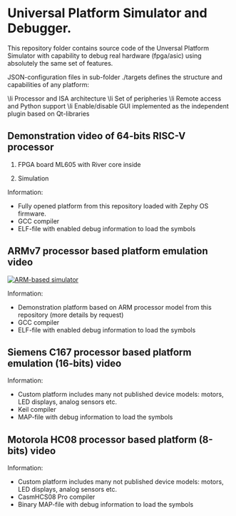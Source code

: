 Universal Platform Simulator and Debugger.
=====================

This repository folder contains source code of the Unversal Platform Simulator
with capability to debug real hardware (fpga/asic) using absolutely the
same set of features.

JSON-configuration files in sub-folder <c>./targets</c> defines the structure
and capabilities of any platform:

  \li Processor and ISA architecture
  \li Set of peripheries
  \li Remote access and Python support
  \li Enable/disable GUI implemented as the independent plugin based on Qt-libraries

## Demonstration video of 64-bits RISC-V processor

1. FPGA board ML605 with River core inside

2. Simulation

Information:

  - Fully opened platform from this repository loaded with Zephy OS firmware.
  - GCC compiler
  - ELF-file with enabled debug information to load the symbols


## ARMv7 processor based platform emulation video

[![ARM-based simulator](https://img.youtube.com/vi/h-NNvXWnNEU/hqdefault.jpg)](https://youtu.be/h-NNvXWnNEU)

Information:

  - Demonstration platform based on ARM processor model from this repository (more details by request)
  - GCC compiler
  - ELF-file with enabled debug information to load the symbols


## Siemens C167 processor based platform emulation (16-bits) video

Information:

  - Custom platform includes many not published device models: motors, LED displays, analog sensors etc.
  - Keil compiler
  - MAP-file with debug information to load the symbols


## Motorola HC08 processor based platform (8-bits) video

Information:

  - Custom platform includes many not published device models: motors, LED displays, analog sensors etc.
  - CasmHCS08 Pro compiler
  - Binary MAP-file with debug information to load the symbols

